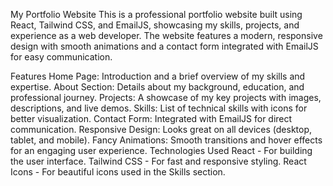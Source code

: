 My Portfolio Website
This is a professional portfolio website built using React, Tailwind CSS, and EmailJS, showcasing my skills, projects, and experience as a web developer. The website features a modern, responsive design with smooth animations and a contact form integrated with EmailJS for easy communication.

Features
Home Page: Introduction and a brief overview of my skills and expertise.
About Section: Details about my background, education, and professional journey.
Projects: A showcase of my key projects with images, descriptions, and live demos.
Skills: List of technical skills with icons for better visualization.
Contact Form: Integrated with EmailJS for direct communication.
Responsive Design: Looks great on all devices (desktop, tablet, and mobile).
Fancy Animations: Smooth transitions and hover effects for an engaging user experience.
Technologies Used
React - For building the user interface.
Tailwind CSS - For fast and responsive styling.
React Icons - For beautiful icons used in the Skills section.

